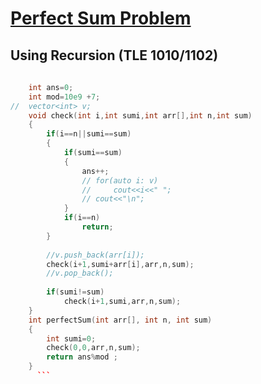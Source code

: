 <h1><a href="https://practice.geeksforgeeks.org/problems/perfect-sum-problem5633/1">Perfect Sum Problem</a></h1>

## Using Recursion (TLE 1010/1102)

```cpp
	
	int ans=0;
	int mod=10e9 +7;
// 	vector<int> v;
    void check(int i,int sumi,int arr[],int n,int sum)
    {
        if(i==n||sumi==sum)
        {
            if(sumi==sum)
            {
                ans++;
                // for(auto i: v)
                //     cout<<i<<" ";
                // cout<<"\n";
            }
            if(i==n)
                return;
        }
        
        //v.push_back(arr[i]);
        check(i+1,sumi+arr[i],arr,n,sum);
        //v.pop_back();
        
        if(sumi!=sum)
            check(i+1,sumi,arr,n,sum);
    }
	int perfectSum(int arr[], int n, int sum)
	{
	    int sumi=0;
        check(0,0,arr,n,sum);
        return ans%mod ;
	}
	  ```
